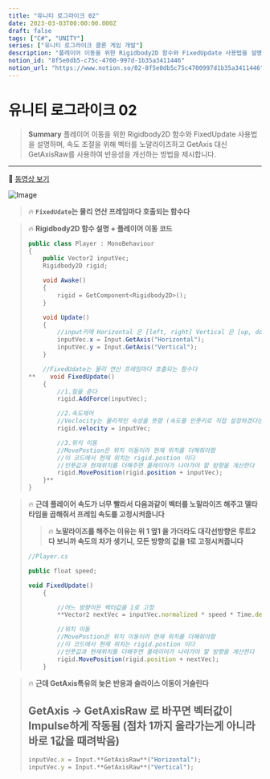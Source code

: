 ```yaml
---
title: "유니티 로그라이크 02"
date: 2023-03-03T00:00:00.000Z
draft: false
tags: ["C#", "UNITY"]
series: ["유니티 로그라이크 클론 게임 개발"]
description: "플레이어 이동을 위한 Rigidbody2D 함수와 FixedUpdate 사용법을 설명하며, 속도 조절을 위해 벡터를 노말라이즈하고 GetAxis 대신 GetAxisRaw를 사용하여 반응성을 개선하는 방법을 제시합니다."
notion_id: "8f5e0db5-c75c-4700-997d-1b35a3411446"
notion_url: "https://www.notion.so/02-8f5e0db5c75c4700997d1b35a3411446"
---
```


# 유니티 로그라이크 02

> **Summary**
> 플레이어 이동을 위한 Rigidbody2D 함수와 FixedUpdate 사용법을 설명하며, 속도 조절을 위해 벡터를 노말라이즈하고 GetAxis 대신 GetAxisRaw를 사용하여 반응성을 개선하는 방법을 제시합니다.

---

🎥 [동영상 보기](https://www.youtube.com/watch?v=YAu4yWU5D5U)

![Image](https://prod-files-secure.s3.us-west-2.amazonaws.com/09ccd4d5-876c-4bba-bbdf-cc77a0a11257/6cba5215-9739-4ac3-81f4-b7fac882fbfa/Untitled.png?X-Amz-Algorithm=AWS4-HMAC-SHA256&X-Amz-Content-Sha256=UNSIGNED-PAYLOAD&X-Amz-Credential=ASIAZI2LB4664PLDNK6B%2F20250724%2Fus-west-2%2Fs3%2Faws4_request&X-Amz-Date=20250724T102234Z&X-Amz-Expires=3600&X-Amz-Security-Token=IQoJb3JpZ2luX2VjEAIaCXVzLXdlc3QtMiJHMEUCIDxsII1zvrcOwqJiZqO%2FmpoR0vLyr8K1mqewW%2BSUKECEAiEA83Wqe1TLbvgdBrntqaeW8NtrTNDgx9grKYTNu22Nj%2F4q%2FwMIKhAAGgw2Mzc0MjMxODM4MDUiDGlqkfqZWkJjIGBOVCrcA0dwBXlfBKsjU7G4kLQPiT4p%2FfCoqHbmacZZEWsZzLixUBFBz22hmDUR8ixV%2BxRLgjgZZ4Zvb8m%2F9T8GnOYj4MC55veroxVH%2FrQwIlqDn7P2Tp4vBW5%2F1tOaAKBIE0RqubfnzPOtnh7EP%2BrmNbRcoXUHvNcNOAOAFtHyjoxfQIL9iF5Idua1qdDyHkCpzWzySIvorGpA1la%2FPooINL%2FEE%2FohG9REuPSLJkY0e2METlIVd%2BRPOiXtIf1DtKie%2BC337Axa7lXBcr1lcGsosNVw7a3%2FYeQjN6Gd48VemTE8Xreqhz8e32fypSb6g43ZXNS1UxfYbUvzjoWH9P2J4VaSv3SF4IhTgYyvGgV%2FRL0fufa0fbmkc3ePiU%2BDNvSelA5mIHHz%2Byuw6FnDHfx8Sh%2FAEbXiZGF4tFLlGxPRqXs3LBnwjbuwKeorwjnf%2FDjSGbA7rviXxwvKwo813raYMp934Lt4WwGMYmoka9zbR80EZyKVJPGWVLI9raFFNYN7rcDYWjaXxtWyol1wXmUsRZUN2PLCpdIkBlXlMot%2B0V1Zu1eUsvb%2ByrHTuOAYbiuCtOW5l%2Ftm%2BsNGIHKcYS5TpVKbyQHmTtyoI37x35hlJeLjCG7NlAdF5XPnYq1nUxi9MJL1h8QGOqUBrLASiCSmtDK3ZI0cmq82MkvdroqeC9hCRD8HK1zogA7RjhO1fqIf6%2FmSv3fDMnRripXLxpnHhThSzGmTK8BFnE74wIl%2F4Yr4m0xZlLqbuzvqwjI%2F3%2BtCU9FRa96yTNMZvwucCRtvANGfrIXNyWjVsXCXfs%2BJhOY%2FeZuRNQigqAI4V0NWxAgYhsrbnSr6u27XrQSy05Lsng8%2FFYL6pRq%2Bd6V5tCAe&X-Amz-Signature=145cf97c354dc34994a6169b64f268f539be03803c51aa69c0f97c33d67bfcbc&X-Amz-SignedHeaders=host&x-amz-checksum-mode=ENABLED&x-id=GetObject)

> 🔥 **`FixedUdate`는 물리 연산 프레임마다 호출되는 함수다**

> 🔥 **Rigidbody2D 함수 설명 + 플레이어 이동 코드**
> ```c#
> public class Player : MonoBehaviour
> {
>     public Vector2 inputVec;
>     Rigidbody2D rigid;
>
>     void Awake()
>     {
>         rigid = GetComponent<Rigidbody2D>();
>     }
>
>     void Update()
>     {
>         //input키에 Horizontal 은 [left, right] Vertical 은 [up, down] 키가 매핑되어있음
>         inputVec.x = Input.GetAxis("Horizontal");
>         inputVec.y = Input.GetAxis("Vertical");
>     }
>
>     //FixedUdate는 물리 연산 프레임마다 호출되는 함수다
> **    void FixedUpdate() 
>     {
>         //1.힘을 준다
>         rigid.AddForce(inputVec);
>
>         //2.속도제어
>         //Veclocity는 물리적인 속성을 뜻함 (속도를 인풋키로 직접 설정하겠다는 뜻)
>         rigid.velocity = inputVec;
>
>         //3.위치 이동
>         //MovePostion은 위치 이동이라 현재 위치를 더해줘야함
>         //이 코드에서 현재 위치는 rigid.postion 이다
>         //인풋값과 현재위치를 더해주면 플레이어가 나아가야 할 방향을 계산한다
>         rigid.MovePosition(rigid.position + inputVec);
>     }**
> }
> ```
>
>

> 🔥 **근데 플레이어 속도가 너무 빨라서 다음과같이 벡터를 노말라이즈 해주고 델타타임을 곱해줘서 프레임 속도를 고정시켜줍니다**
>
> > 🔥 **노말라이즈를 해주는 이유는 위 1 옆1 을 가더라도 대각선방향은 루트2 다 보니까 속도의 차가 생기니, 모든 방향의 값을 1로 고정시켜줍니다**
>
>
> ```javascript
> //Player.cs
>
> public float speed;
>
> void FixedUpdate() 
>     {
>
>         //어느 방향이든 벡터값을 1로 고정
>         **Vector2 nextVec = inputVec.normalized * speed * Time.deltaTime;**
>
>         //위치 이동
>         //MovePostion은 위치 이동이라 현재 위치를 더해줘야함
>         //이 코드에서 현재 위치는 rigid.postion 이다
>         //인풋값과 현재위치를 더해주면 플레이어가 나아가야 할 방향을 계산한다
>         rigid.MovePosition(rigid.position + nextVec);
>     }
> ```
>
>

> 🔥 **근데 GetAxis특유의 늦은 반응과 슬라이스 이동이 거슬린다**
> ## GetAxis → GetAxisRaw 로 바꾸면 벡터값이 Impulse하게 작동됨 (점차 1까지 올라가는게 아니라 바로 1값을 때려박음)
>
> ```javascript
> inputVec.x = Input.**GetAxisRaw**("Horizontal");
> inputVec.y = Input.**GetAxisRaw**("Vertical");
> ```
>
>

